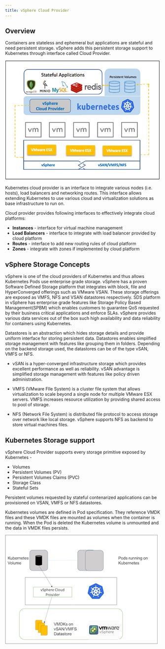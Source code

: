 ```yaml
---
title: vSphere Cloud Provider
---
```


## Overview
Containers are stateless and ephemeral but applications are stateful and need persistent storage. vSphere adds this persistent storage support to Kubernetes through interface called Cloud Provider.

 ![Image](images/vSphere.png)
 
 
Kubernetes cloud provider is an interface to integrate various nodes (i.e. hosts), load balancers and networking routes. This interface allows extending Kubernetes to use various cloud and virtualization solutions as base infrastructure to run on. 
 
Cloud provider provides following interfaces to effectively integrate cloud platforms:

* **Instances** - interface for virtual machine management
* **Load Balancers** - interface to integrate with load balancer provided by cloud platform
* **Routes** - interface to add new routing rules of cloud platform
* **Zones** - integrate with zones if implemented by cloud platform


## vSphere Storage Concepts
vSphere is one of the cloud providers of Kubernetes and thus allows Kubernetes Pods use enterprise grade storage. vSphere has a proven Software Defined Storage platform that integrates with block, file and HyperConverged offerings such as VMware VSAN. These storage offerings are exposed as VMFS, NFS and VSAN datastores respectively. SDS platform in vSphere has enterprise grade features like Storage Policy Based Management(SPBM) which enables customers to guarantee QoS requested by their business critical applications and enforce SLAs. vSphere provides various data services out of the box such high availability and data reliability for containers using Kubernetes.
 
Datastores is an abstraction which hides storage details and provide uniform interface for storing persistent data. Datastores enables simplified storage management with features like grouping them in folders. Depending on the backend storage used, the datastores can be of the type vSAN, VMFS or NFS.
 
* vSAN is a hyper-converged infrastructure storage which provides excellent performance as well as reliability. vSAN advantage is simplified storage management with features like policy driven administration. 
 
* VMFS (VMware FIle System) is a cluster file system that allows virtualization to scale beyond a single node for multiple VMware ESX servers. VMFS increases resource utilization by providing shared access to pool of storage.
 
* NFS (Network File System) is distributed file protocol to access storage over network like local storage. vSphere supports NFS as backend to store virtual machines files.

## Kubernetes Storage support
vSphere Cloud Provider supports every storage primitive exposed by Kubernetes -
* Volumes
* Persistent Volumes (PV)
* Persistent Volumes Claims (PVC)
* Storage Class
* Stateful Sets

Persistent volumes requested by stateful contenarized applications can be provisioned on VSAN, VMFS or NFS datastores.

Kubernetes volumes are defined in Pod specification. They reference VMDK files and these VMDK files are mounted as volumes when the container is running. When the Pod is deleted the Kubernetes volume is unmounted and the data in VMDK files persists.


![Image](images/Picture1.png)
 
 
  
